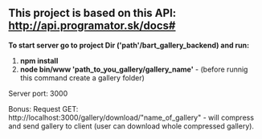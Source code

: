 ## This project is based on this API: http://api.programator.sk/docs#

**To start server go to project Dir ('path'/bart_gallery_backend) and run:** 
 1. **npm install**
 2. **node bin/www 'path_to_you_gallery/gallery_name'**  - (before runnig this command create a gallery folder)


Server port: 3000

Bonus: Request GET: http://localhost:3000/gallery/download/"name_of_gallery" - will compress and send gallery to client (user can download whole compressed gallery).
